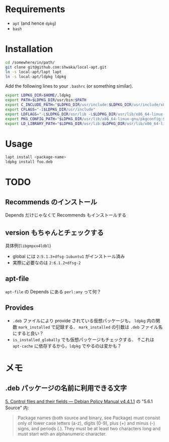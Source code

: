 # Requirements
- `apt` (and hence `dpkg`)
- `bash`

# Installation
```bash
cd /somewhere/in/path/
git clone git@github.com:shwaka/local-apt.git
ln -s local-apt/lapt lapt
ln -s local-apt/ldpkg ldpkg
```

Add the following lines to your `.bashrc` (or something similar).

```bash
export LDPKG_DIR=$HOME/.ldpkg
export PATH=$LDPKG_DIR/usr/bin:$PATH
export C_INCLUDE_PATH="$LDPKG_DIR/usr/include:$LDPKG_DIR/usr/include/x86_64-linux-gnu"
export CFLAGS="-I$LDPKG_DIR/usr/include"
export LDFLAGS="-L$LDPKG_DIR/usr/lib -L$LDPKG_DIR/usr/lib/x86_64-linux-gnu"
export PKG_CONFIG_PATH="$LDPKG_DIR/usr/lib/x86_64-linux-gnu/pkgconfig:$LDPKG_DIR/usr/share/pkgconfig"
export LD_LIBRARY_PATH="$LDPKG_DIR/usr/lib:$LDPKG_DIR/usr/lib/x86_64-linux-gnu"
```

# Usage
```bash
lapt install <package-name>
ldpkg install foo.deb
```

# TODO
## Recommends のインストール
Depends だけじゃなくて Recommends もインストールする

## version もちゃんとチェックする
具体例(`libgmpxx4ldbl`)
- global には `2:5.1.3+dfsg-1ubuntu1` がインストール済み
- 実際に必要なのは `2:6.1.2+dfsg-2`

## apt-file
`apt-file` の Depends にある `perl:any` って何？

## Provides
- `.deb` ファイルにより provide されている仮想パッケージも，
  `ldpkg` 内の関数 `mark_installed` で記録する．
  `mark_installed` の引数は `.deb` ファイル名にすると良い？
- `is_installed_globally` でも仮想パッケージもチェックする．
  ↑これは `apt-cache` に依存するから，`ldpkg` でやるのは変かも？

# メモ
## .deb パッケージの名前に利用できる文字
[5. Control files and their fields — Debian Policy Manual v4.4.1.1](https://www.debian.org/doc/debian-policy/ch-controlfields.html#s-f-source)
の "5.6.1 Source" 内:

> Package names (both source and binary, see Package) must consist only of lower case letters (a-z), digits (0-9), plus (+) and minus (-) signs, and periods (.). They must be at least two characters long and must start with an alphanumeric character.
